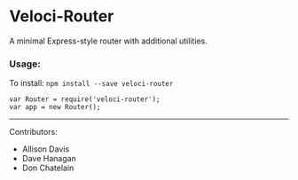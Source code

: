 # Veloci-Router
A minimal Express-style router with additional utilities.

### Usage:
To install:  `npm install --save veloci-router`
```
var Router = require('veloci-router');
var app = new Router();

```

---
Contributors:
- Allison Davis
- Dave Hanagan
- Don Chatelain
